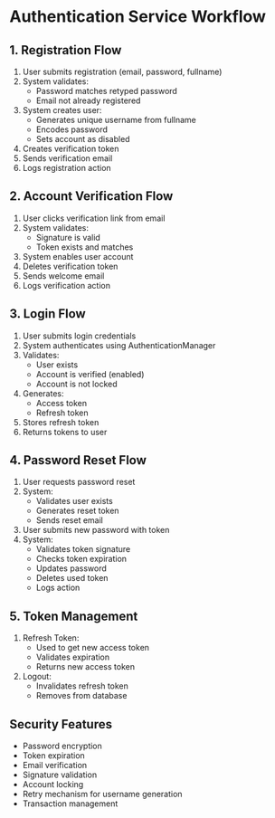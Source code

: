 # Authentication Service Workflow

## 1. Registration Flow
1. User submits registration (email, password, fullname)
2. System validates:
   - Password matches retyped password
   - Email not already registered
3. System creates user:
   - Generates unique username from fullname
   - Encodes password
   - Sets account as disabled
4. Creates verification token
5. Sends verification email
6. Logs registration action

## 2. Account Verification Flow
1. User clicks verification link from email
2. System validates:
   - Signature is valid
   - Token exists and matches
3. System enables user account
4. Deletes verification token
5. Sends welcome email
6. Logs verification action

## 3. Login Flow
1. User submits login credentials
2. System authenticates using AuthenticationManager
3. Validates:
   - User exists
   - Account is verified (enabled)
   - Account is not locked
4. Generates:
   - Access token
   - Refresh token
5. Stores refresh token
6. Returns tokens to user

## 4. Password Reset Flow
1. User requests password reset
2. System:
   - Validates user exists
   - Generates reset token
   - Sends reset email
3. User submits new password with token
4. System:
   - Validates token signature
   - Checks token expiration
   - Updates password
   - Deletes used token
   - Logs action

## 5. Token Management
1. Refresh Token:
   - Used to get new access token
   - Validates expiration
   - Returns new access token
2. Logout:
   - Invalidates refresh token
   - Removes from database

## Security Features
- Password encryption
- Token expiration
- Email verification
- Signature validation
- Account locking
- Retry mechanism for username generation
- Transaction management
